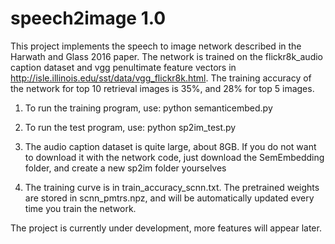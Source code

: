 # speech2image 1.0
This project implements the speech to image network described in the Harwath and Glass 2016 paper. The network is trained on the flickr8k_audio caption dataset and vgg penultimate feature vectors in http://isle.illinois.edu/sst/data/vgg_flickr8k.html. The training accuracy of the network for top 10 retrieval images is 35%, and 28% for top 5 images.

1. To run the training program, use: 
      python semanticembed.py

2. To run the test program, use: 
      python sp2im_test.py

3. The audio caption dataset is quite large, about 8GB. If you do not want to download it with the network code, just download the SemEmbedding folder, and create a new sp2im folder yourselves

4. The training curve is in train_accuracy_scnn.txt. The pretrained weights are stored in scnn_pmtrs.npz, and will be automatically updated every time you train the network. 

The project is currently under development, more features will appear later.
